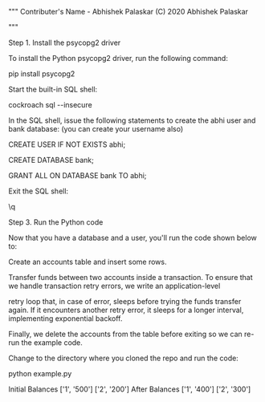 """
Contributer's Name - Abhishek Palaskar
(C) 2020 Abhishek Palaskar

"""

Step 1. Install the psycopg2 driver

To install the Python psycopg2 driver, run the following command:

pip install psycopg2

Start the built-in SQL shell:

cockroach sql --insecure

In the SQL shell, issue the following statements to create the abhi user and bank database: (you can create your username also)

CREATE USER IF NOT EXISTS abhi;

CREATE DATABASE bank;

GRANT ALL ON DATABASE bank TO abhi;

Exit the SQL shell:

\q

Step 3. Run the Python code

Now that you have a database and a user, you'll run the code shown below to:

Create an accounts table and insert some rows.

Transfer funds between two accounts inside a transaction. To ensure that we handle transaction retry errors, we write an application-level

retry loop that, in case of error, sleeps before trying the funds transfer again. If it encounters another retry error, it sleeps for a longer interval, implementing exponential backoff.

Finally, we delete the accounts from the table before exiting so we can re-run the example code.

Change to the directory where you cloned the repo and run the code:

python example.py

Initial Balances 
['1', '500']
['2', '200']
After Balances 
['1', '400']
['2', '300']



